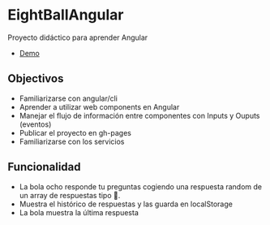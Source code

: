 # EightBallAngular

Proyecto didáctico para aprender Angular 

- [Demo](https://geekshubsacademy.github.io/eight-ball-angular/)

## Objectivos

- Familiarizarse con angular/cli
- Aprender a utilizar web components en Angular
- Manejar el flujo de información entre componentes con Inputs y Ouputs (eventos)
- Publicar el proyecto en gh-pages
- Familiarizarse con los servicios

## Funcionalidad

- La bola ocho responde tu preguntas cogiendo una respuesta random de un array de respuestas tipo 🤥.
- Muestra el histórico de respuestas y las guarda en localStorage
- La bola muestra la última respuesta

